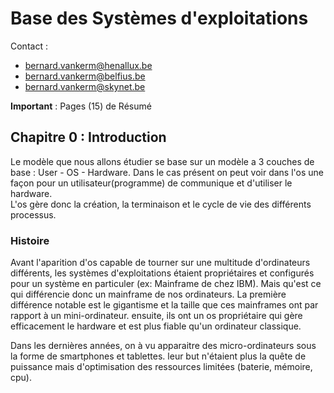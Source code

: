 # Base des Systèmes d'exploitations 

Contact : 
* bernard.vankerm@henallux.be
* bernard.vankerm@belfius.be
* bernard.vankerm@skynet.be

**Important** : Pages (15) de Résumé 


## Chapitre 0 : Introduction

Le modèle que nous allons étudier se base sur un modèle a 3 couches de base : User - OS - Hardware. Dans le cas présent on peut voir dans l'os une façon pour un utilisateur(programme) de communique et d'utiliser le hardware.  
L'os gère donc la création, la terminaison et le cycle de vie des différents processus.

### Histoire

Avant l'aparition d'os capable de tourner sur une multitude d'ordinateurs différents, les systèmes d'exploitations étaient propriétaires et configurés pour un système en particuler (ex: Mainframe de chez IBM). Mais qu'est ce qui différencie donc un mainframe de nos ordinateurs. La première différence notable est le gigantisme et la taille que ces mainframes ont par rapport à un mini-ordinateur. ensuite, ils ont un os propriétaire qui gère efficacement le hardware et est plus fiable qu'un ordinateur classique. 

Dans les dernières années, on à vu apparaitre des micro-ordinateurs sous la forme de smartphones et tablettes. leur but n'étaient plus la quête de puissance mais d'optimisation des ressources limitées (baterie, mémoire, cpu). 